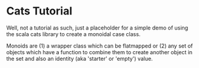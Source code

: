 # Cats Tutorial

Well, not a tutorial as such, just a placeholder for a simple demo of using the scala cats library to create a 
monoidal case class.

Monoids are (1) a wrapper class which can be flatmapped or (2) any set of objects which have a function to combine them
to create another object in the set and also an identity (aka 'starter' or 'empty') value.
